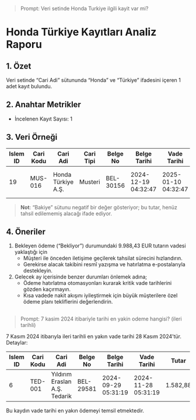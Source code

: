 > Prompt: Veri setinde Honda Turkiye ilgili kayit var mi?
>

# Honda Türkiye Kayıtları Analiz Raporu

## 1. Özet
Veri setinde “Cari Adi” sütununda “Honda” ve “Türkiye” ifadesini içeren 1 adet kayıt bulundu.

## 2. Anahtar Metrikler
- İncelenen Kayıt Sayısı: 1

## 3. Veri Örneği

| Islem ID | Cari Kodu | Cari Adi             | Cari Tipi | Belge No   | Belge Tarihi        | Vade Tarihi         | Islem Turu        | Tutar   | Para Birimi | Aciklama                                | Ödeme Durumu | Bakiye    |
|----------|-----------|----------------------|-----------|------------|---------------------|---------------------|-------------------|---------|-------------|-----------------------------------------|--------------|-----------|
| 19       | MUS-016   | Honda Türkiye A.Ş.   | Musteri   | BEL-30156  | 2024-12-19 04:32:47 | 2025-01-10 04:32:47 | Satis Irsaliyesi  | 9 988,43| EUR         | Vero ullam possimus atque praesentium.  | Bekliyor     | -9 988,43 |

> **Not**: “Bakiye” sütunu negatif bir değer gösteriyor; bu tutar, henüz tahsil edilememiş alacağı ifade ediyor.

## 4. Öneriler
1. Bekleyen ödeme (“Bekliyor”) durumundaki 9.988,43 EUR tutarın vadesi yaklaştığı için
   - Müşteri ile önceden iletişime geçilerek tahsilat sürecini hızlandırın.
   - Gerekirse alacak takibini resmî yazışma ve hatırlatma e-postalarıyla destekleyin.
2. Gelecek ay içerisinde benzer durumları önlemek adına;
   - Ödeme hatırlatma otomasyonları kurarak kritik vade tarihlerini gözden kaçırmayın.
   - Kısa vadede nakit akışını iyileştirmek için büyük müşterilere özel ödeme planı tekliflerini değerlendirin.

##

> Prompt: 7 kasim 2024 itibariyle tarihi en yakin odeme hangisi? (ileri tarihli)



7 Kasım 2024 itibarıyla ileri tarihli en yakın vade tarihi 28 Kasım 2024’tür. Detaylar:

| Islem ID | Cari Kodu | Cari Adi                       | Belge No  | Belge Tarihi        | Vade Tarihi         | Tutar     | Para Birimi | Ödeme Durumu | Bakiye   |
|----------|-----------|--------------------------------|-----------|---------------------|---------------------|-----------|-------------|--------------|----------|
| 6        | TED-001   | Yıldırım Eraslan A.Ş. Tedarik | BEL-29581 | 2024-09-29 05:31:19 | 2024-11-28 05:31:19 | 1.582,88  | EUR         | Gecikmiş     | 1.582,88 |

Bu kaydın vade tarihi en yakın ödemeyi temsil etmektedir.